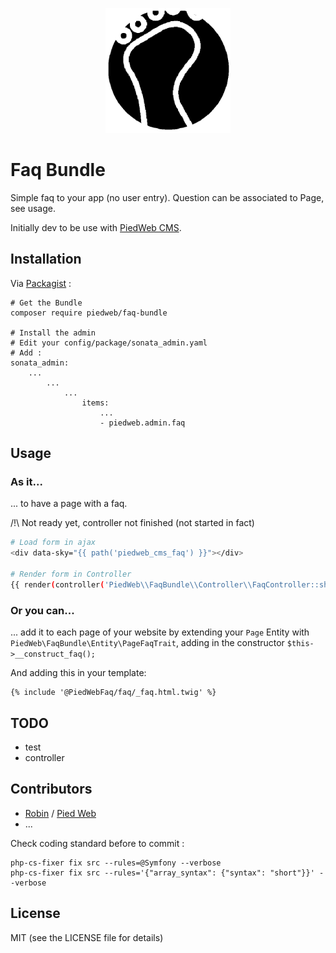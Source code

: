 <p align="center"><a href="https://piedweb.com">
<img src="https://raw.githubusercontent.com/PiedWeb/piedweb-devoluix-theme/master/src/img/logo_title.png" width="200" height="200" alt="theme devoluix bootstrap 4" />
</a></p>

# Faq Bundle

Simple faq to your app (no user entry). Question can be associated to Page, see usage.

Initially dev to be use with [PiedWeb CMS](https://github.com/PiedWeb/CMS).


## Installation

Via [Packagist](https://packagist.org/packages/piedweb/faq-bundle) :

```
# Get the Bundle
composer require piedweb/faq-bundle

# Install the admin
# Edit your config/package/sonata_admin.yaml
# Add :
sonata_admin:
    ...
        ...
            ...
                items:
                    ...
                    - piedweb.admin.faq
```

## Usage

### As it...

... to have a page with a faq.

/!\ Not ready yet, controller not finished (not started in fact)

```bash
# Load form in ajax
<div data-sky="{{ path('piedweb_cms_faq') }}"></div>

# Render form in Controller
{{ render(controller('PiedWeb\\FaqBundle\\Controller\\FaqController::show')) }}
```

### Or you can...

... add it to each page of your website by extending your `Page` Entity with `PiedWeb\FaqBundle\Entity\PageFaqTrait`, adding in the constructor `$this->__construct_faq();`

And adding this in your template:

```
{% include '@PiedWebFaq/faq/_faq.html.twig' %}
```


## TODO

- test
- controller

## Contributors

* [Robin](https://www.robin-d.fr/) / [Pied Web](https://piedweb.com)
* ...

Check coding standard before to commit :
```
php-cs-fixer fix src --rules=@Symfony --verbose
php-cs-fixer fix src --rules='{"array_syntax": {"syntax": "short"}}' --verbose
```

## License

MIT (see the LICENSE file for details)
